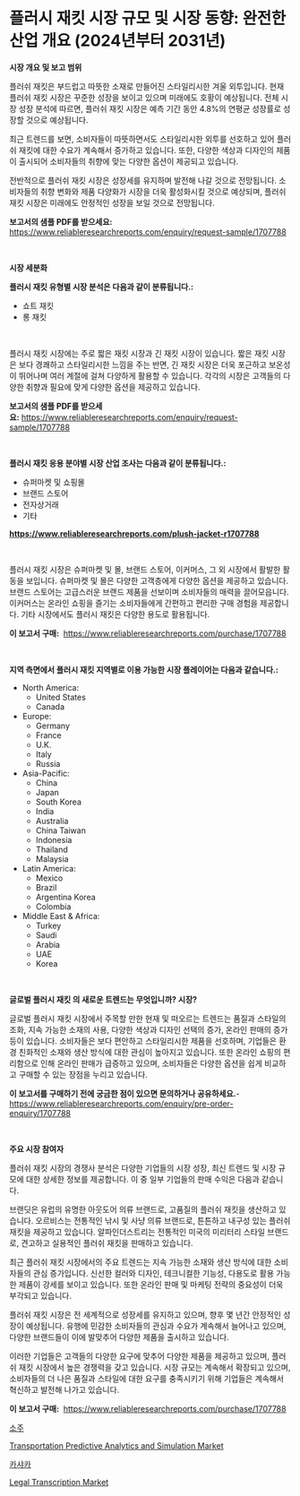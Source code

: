 <p><h1>플러시 재킷 시장 규모 및 시장 동향: 완전한 산업 개요 (2024년부터 2031년)</h1></p><p><strong>시장 개요 및 보고 범위</strong></p>
<p><p>플러쉬 재킷은 부드럽고 따뜻한 소재로 만들어진 스타일리시한 겨울 외투입니다. 현재 플러쉬 재킷 시장은 꾸준한 성장을 보이고 있으며 미래에도 호황이 예상됩니다. 전체 시장 성장 분석에 따르면, 플러쉬 재킷 시장은 예측 기간 동안 4.8%의 연평균 성장률로 성장할 것으로 예상됩니다. </p><p>최근 트렌드를 보면, 소비자들이 따뜻하면서도 스타일리시한 외투를 선호하고 있어 플러쉬 재킷에 대한 수요가 계속해서 증가하고 있습니다. 또한, 다양한 색상과 디자인의 제품이 출시되어 소비자들의 취향에 맞는 다양한 옵션이 제공되고 있습니다.</p><p>전반적으로 플러쉬 재킷 시장은 성장세를 유지하며 발전해 나갈 것으로 전망됩니다. 소비자들의 취향 변화와 제품 다양화가 시장을 더욱 활성화시킬 것으로 예상되며, 플러쉬 재킷 시장은 미래에도 안정적인 성장을 보일 것으로 전망됩니다.</p></p>
<p><strong>보고서의 샘플 PDF를 받으세요:</strong> <a href="https://www.reliableresearchreports.com/enquiry/request-sample/1707788">https://www.reliableresearchreports.com/enquiry/request-sample/1707788</a></p>
<p>&nbsp;</p>
<p><strong>시장 세분화</strong></p>
<p><strong>플러시 재킷 유형별 시장 분석은 다음과 같이 분류됩니다.:</strong></p>
<p><ul><li>쇼트 재킷</li><li>롱 재킷</li></ul></p>
<p>&nbsp;</p>
<p><p>플러시 재킷 시장에는 주로 짧은 재킷 시장과 긴 재킷 시장이 있습니다. 짧은 재킷 시장은 보다 경쾌하고 스타일리시한 느낌을 주는 반면, 긴 재킷 시장은 더욱 포근하고 보온성이 뛰어나며 여러 계절에 걸쳐 다양하게 활용할 수 있습니다. 각각의 시장은 고객들의 다양한 취향과 필요에 맞게 다양한 옵션을 제공하고 있습니다.</p></p>
<p><strong>보고서의 샘플 PDF를 받으세요:</strong>&nbsp;<a href="https://www.reliableresearchreports.com/enquiry/request-sample/1707788">https://www.reliableresearchreports.com/enquiry/request-sample/1707788</a></p>
<p>&nbsp;</p>
<p><strong> 플러시 재킷 응용 분야별 시장 산업 조사는 다음과 같이 분류됩니다.:</strong></p>
<p><ul><li>슈퍼마켓 및 쇼핑몰</li><li>브랜드 스토어</li><li>전자상거래</li><li>기타</li></ul></p>
<p><strong><a href="https://www.reliableresearchreports.com/plush-jacket-r1707788">https://www.reliableresearchreports.com/plush-jacket-r1707788</a></strong></p>
<p>&nbsp;</p>
<p><p>플러시 재킷 시장은 슈퍼마켓 및 몰, 브랜드 스토어, 이커머스, 그 외 시장에서 활발한 활동을 보입니다. 슈퍼마켓 및 몰은 다양한 고객층에게 다양한 옵션을 제공하고 있습니다. 브랜드 스토어는 고급스러운 브랜드 제품을 선보이며 소비자들의 매력을 끌어모읍니다. 이커머스는 온라인 쇼핑을 즐기는 소비자들에게 간편하고 편리한 구매 경험을 제공합니다. 기타 시장에서도 플러시 재킷은 다양한 용도로 활용됩니다.</p></p>
<p><strong>이 보고서 구매:</strong>&nbsp; <a href="https://www.reliableresearchreports.com/purchase/1707788">https://www.reliableresearchreports.com/purchase/1707788</a></p>
<p>&nbsp;</p>
<p><strong>지역 측면에서 플러시 재킷 지역별로 이용 가능한 시장 플레이어는 다음과 같습니다.:</strong></p>
<p><ul>
    <li>
        North America:
        <ul>
            <li>United States</li>
            <li>Canada</li>
        </ul>
    </li>
    <li>
        Europe:
        <ul>
            <li>Germany</li>
            <li>France</li>
            <li>U.K.</li>
            <li>Italy</li>
            <li>Russia</li>
        </ul>
    </li>
    <li>
        Asia-Pacific:
        <ul>
            <li>China</li>
            <li>Japan</li>
            <li>South Korea</li>
            <li>India</li>
            <li>Australia</li>
            <li>China Taiwan</li>
            <li>Indonesia</li>
            <li>Thailand</li>
            <li>Malaysia</li>
        </ul>
    </li>
    <li>
        Latin America:
        <ul>
            <li>Mexico</li>
            <li>Brazil</li>
            <li>Argentina Korea</li>
            <li>Colombia</li>
        </ul>
    </li>
    <li>
        Middle East & Africa:
        <ul>
            <li>Turkey</li>
            <li>Saudi</li>
            <li>Arabia</li>
            <li>UAE</li>
            <li>Korea</li>
        </ul>
    </li>
    </ul></p>
<p>&nbsp;</p>
<p><strong>글로벌 플러시 재킷 의 새로운 트렌드는 무엇입니까? 시장?</strong></p>
<p><p>글로벌 플러시 재킷 시장에서 주목할 만한 현재 및 떠오르는 트렌드는 품질과 스타일의 조화, 지속 가능한 소재의 사용, 다양한 색상과 디자인 선택의 증가, 온라인 판매의 증가 등이 있습니다. 소비자들은 보다 편안하고 스타일리시한 제품을 선호하며, 기업들은 환경 친화적인 소재와 생산 방식에 대한 관심이 높아지고 있습니다. 또한 온라인 쇼핑의 편리함으로 인해 온라인 판매가 급증하고 있으며, 소비자들은 다양한 옵션을 쉽게 비교하고 구매할 수 있는 장점을 누리고 있습니다.</p></p>
<p><strong>이 보고서를 구매하기 전에 궁금한 점이 있으면 문의하거나 공유하세요.</strong>- <a href="https://www.reliableresearchreports.com/enquiry/pre-order-enquiry/1707788">https://www.reliableresearchreports.com/enquiry/pre-order-enquiry/1707788</a></p>
<p>&nbsp;</p>
<p><strong>주요 시장 참여자</strong></p>
<p><p>플러쉬 재킷 시장의 경쟁사 분석은 다양한 기업들의 시장 성장, 최신 트렌드 및 시장 규모에 대한 상세한 정보를 제공합니다. 이 중 일부 기업들의 판매 수익은 다음과 같습니다.</p><p>브랜딧은 유럽의 유명한 아웃도어 의류 브랜드로, 고품질의 플러쉬 재킷을 생산하고 있습니다. 오르비스는 전통적인 낚시 및 사냥 의류 브랜드로, 튼튼하고 내구성 있는 플러쉬 재킷을 제공하고 있습니다. 알파인더스트리는 전통적인 미국의 미리터리 스타일 브랜드로, 견고하고 실용적인 플러쉬 재킷을 판매하고 있습니다.</p><p>최근 플러쉬 재킷 시장에서의 주요 트렌드는 지속 가능한 소재와 생산 방식에 대한 소비자들의 관심 증가입니다. 신선한 컬러와 디자인, 테크니컬한 기능성, 다용도로 활용 가능한 제품이 강세를 보이고 있습니다. 또한 온라인 판매 및 마케팅 전략의 중요성이 더욱 부각되고 있습니다.</p><p>플러쉬 재킷 시장은 전 세계적으로 성장세를 유지하고 있으며, 향후 몇 년간 안정적인 성장이 예상됩니다. 유행에 민감한 소비자들의 관심과 수요가 계속해서 늘어나고 있으며, 다양한 브랜드들이 이에 발맞추어 다양한 제품을 출시하고 있습니다.</p><p>이러한 기업들은 고객들의 다양한 요구에 맞추어 다양한 제품을 제공하고 있으며, 플러쉬 재킷 시장에서 높은 경쟁력을 갖고 있습니다. 시장 규모는 계속해서 확장되고 있으며, 소비자들의 더 나은 품질과 스타일에 대한 요구를 충족시키기 위해 기업들은 계속해서 혁신하고 발전해 나가고 있습니다.</p></p>
<p><strong>이 보고서 구매:</strong>&nbsp;&nbsp;<a href="https://www.reliableresearchreports.com/purchase/1707788">https://www.reliableresearchreports.com/purchase/1707788</a></p>
<p><p><a href="https://github.com/CliftonFisher9067/Market-Research-Report-List-1/blob/main/794339222527.md">소주</a></p><p><a href="https://github.com/Glendatilghmankmgz0rbhwpy/Market-Research-Report-List-2/blob/main/transportation-predictive-analytics-and-simulation-market.md">Transportation Predictive Analytics and Simulation Market</a></p><p><a href="https://github.com/fernandotryO5lson96765/Market-Research-Report-List-1/blob/main/356074322528.md">카샤카</a></p><p><a href="https://github.com/dx0328/Market-Research-Report-List-2/blob/main/legal-transcription-market.md">Legal Transcription Market</a></p></p>